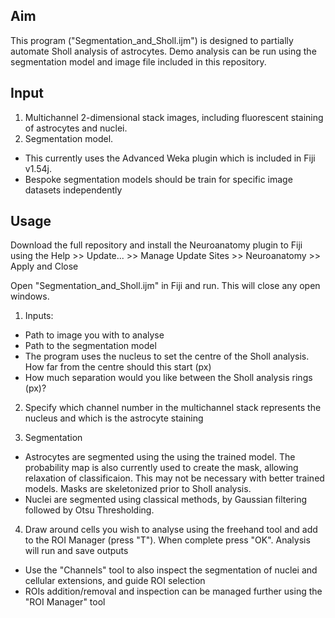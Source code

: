 ## Aim
This program ("Segmentation_and_Sholl.ijm") is designed to partially automate Sholl analysis of astrocytes. 
Demo analysis can be run using the segmentation model and image file included in this repository.

## Input
1. Multichannel 2-dimensional stack images, including fluorescent staining of astrocytes and nuclei. 
2. Segmentation model.
  - This currently uses the Advanced Weka plugin which is included in Fiji v1.54j.
  - Bespoke segmentation models should be train for specific image datasets independently

## Usage
Download the full repository and install the Neuroanatomy plugin to Fiji using the Help >> Update... >> Manage Update Sites >> Neuroanatomy >> Apply and Close

Open "Segmentation_and_Sholl.ijm" in Fiji and run. This will close any open windows.
1. Inputs: 
- Path to image you with to analyse
- Path to the segmentation model
- The program uses the nucleus to set the centre of the Sholl analysis. How far from the centre should this start (px)
- How much separation would you like between the Sholl analysis rings (px)?

2. Specify which channel number in the multichannel stack represents the nucleus and which is the astrocyte staining

3. Segmentation
- Astrocytes are segmented using the using the trained model. The probability map is also currently used to create the mask, allowing relaxation of classificaion. This may not be necessary with better trained models. Masks are skeletonized prior to Sholl analysis. 
- Nuclei are segmented using classical methods, by Gaussian filtering followed by Otsu Thresholding.

4. Draw around cells you wish to analyse using the freehand tool and add to the ROI Manager (press "T"). When complete press "OK". Analysis will run and save outputs
- Use the "Channels" tool to also inspect the segmentation of nuclei and cellular extensions, and guide ROI selection
- ROIs addition/removal and inspection can be managed further using the "ROI Manager" tool


